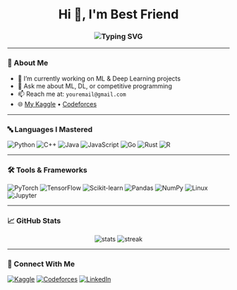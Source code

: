 <h1 align="center">Hi 👋, I'm Best Friend</h1>
<h3 align="center"><img src="https://readme-typing-svg.herokuapp.com?font=Fira+Code&weight=500&size=22&pause=1000&color=36BCF7&center=true&vCenter=true&width=435&lines=ML+%2F+DL+Enthusiast;Competitive+Programmer;AI+Engineer+in+progress;Always+learning+%F0%9F%93%9A" alt="Typing SVG" /></h3>

---

### 🧠 About Me

- 🔭 I’m currently working on ML & Deep Learning projects  
- 💬 Ask me about ML, DL, or competitive programming  
- 📫 Reach me at: `youremail@gmail.com`  
- 🌐 [My Kaggle](https://kaggle.com/yourname) • [Codeforces](https://codeforces.com/profile/yourhandle)

---

### 🔤 Languages I Mastered

![Python](https://img.shields.io/badge/-Python-3776AB?style=for-the-badge&logo=python&logoColor=white)
![C++](https://img.shields.io/badge/-C++-00599C?style=for-the-badge&logo=c%2B%2B&logoColor=white)
![Java](https://img.shields.io/badge/-Java-007396?style=for-the-badge&logo=java&logoColor=white)
![JavaScript](https://img.shields.io/badge/-JavaScript-F7DF1E?style=for-the-badge&logo=javascript&logoColor=black)
![Go](https://img.shields.io/badge/-Go-00ADD8?style=for-the-badge&logo=go&logoColor=white)
![Rust](https://img.shields.io/badge/-Rust-000000?style=for-the-badge&logo=rust&logoColor=white)
![R](https://img.shields.io/badge/-R-276DC3?style=for-the-badge&logo=r&logoColor=white)

---

### 🛠️ Tools & Frameworks

![PyTorch](https://img.shields.io/badge/-PyTorch-EE4C2C?style=for-the-badge&logo=pytorch&logoColor=white)
![TensorFlow](https://img.shields.io/badge/-TensorFlow-FF6F00?style=for-the-badge&logo=tensorflow&logoColor=white)
![Scikit-learn](https://img.shields.io/badge/-Scikit--learn-F7931E?style=for-the-badge&logo=scikit-learn&logoColor=white)
![Pandas](https://img.shields.io/badge/-Pandas-150458?style=for-the-badge&logo=pandas&logoColor=white)
![NumPy](https://img.shields.io/badge/-NumPy-013243?style=for-the-badge&logo=numpy&logoColor=white)
![Linux](https://img.shields.io/badge/-Linux-FCC624?style=for-the-badge&logo=linux&logoColor=black)
![Jupyter](https://img.shields.io/badge/-Jupyter-F37626?style=for-the-badge&logo=jupyter&logoColor=white)

---

### 📈 GitHub Stats

<p align="center">
  <img src="https://github-readme-stats.vercel.app/api?username=yourusername&show_icons=true&theme=radical" alt="stats"/>
  <img src="https://github-readme-streak-stats.herokuapp.com/?user=yourusername&theme=radical" alt="streak"/>
</p>

---

### 🔗 Connect With Me

[![Kaggle](https://img.shields.io/badge/-Kaggle-20BEFF?style=flat-square&logo=kaggle&logoColor=white)](https://kaggle.com/yourusername)
[![Codeforces](https://img.shields.io/badge/-Codeforces-1F8ACB?style=flat-square&logo=codeforces&logoColor=white)](https://codeforces.com/profile/yourhandle)
[![LinkedIn](https://img.shields.io/badge/-LinkedIn-blue?style=flat-square&logo=linkedin)](https://linkedin.com/in/yourprofile)

